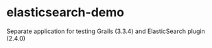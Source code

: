 # elasticsearch-demo
Separate application for testing Grails (3.3.4) and ElasticSearch plugin (2.4.0)
